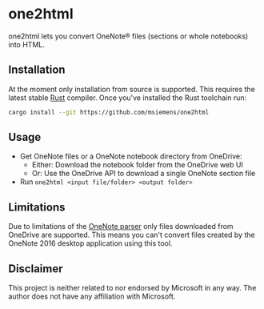 # one2html

one2html lets you convert OneNote® files (sections or whole notebooks)
into HTML.

## Installation

At the moment only installation from source is supported. This
requires the latest stable [Rust](https://www.rust-lang.org/) compiler.
Once you've installed the Rust toolchain run: 

```sh
cargo install --git https://github.com/msiemens/one2html
```

## Usage

- Get OneNote files or a OneNote notebook directory from OneDrive:
    - Either: Download the notebook folder from the OneDrive web UI
    - Or: Use the OneDrive API to download a single OneNote section file
- Run `one2html <input file/folder> <output folder>`

## Limitations

Due to limitations of the [OneNote parser](https://github.com/msiemens/onenote.rs)
only files downloaded from OneDrive are supported. This means you can't
convert files created by the OneNote 2016 desktop application using
this tool.

## Disclaimer

This project is neither related to nor endorsed by Microsoft in any way. The
author does not have any affiliation with Microsoft.
 